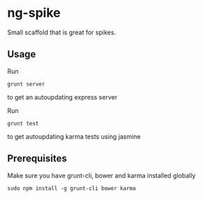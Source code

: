 ng-spike
========

Small scaffold that is great for spikes.


Usage
-----

Run

	grunt server

to get an autoupdating express server


Run

	grunt test

to get autoupdating karma tests using jasmine


Prerequisites
-------------

Make sure you have grunt-cli, bower and karma installed globally

	sudo npm install -g grunt-cli bower karma
